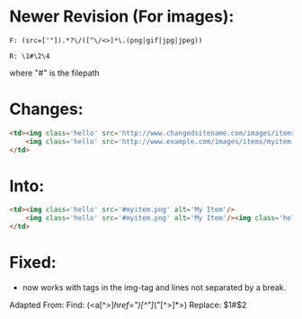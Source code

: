 # Newer Revision (For images):
```
F: (src=['"]).*?\/([^\/<>]*\.(png|gif|jpg|jpeg))
```
```
R: \1#\2\4
```
where "#" is the filepath

# Changes:
```html
<td><img class='hello' src='http://www.changedsitename.com/images/items/myitem.png' alt='My Item'/>
    <img class='hello' src='http://www.example.com/images/items/myitem.png' alt='My Item'/><img class='hello' src='http://www.example.com/images/items/myitem.png' alt='My Item'/>
</td>
```

# Into: 
```html
<td><img class='hello' src='#myitem.png' alt='My Item'/>
    <img class='hello' src='#myitem.png' alt='My Item'/><img class='hello' src='#myitem.png' alt='My Item'/>
</td>
```

# Fixed:
- now works with tags in the img-tag and lines not separated by a break.


Adapted From:
Find: (<a[^>]*href=")[^"]*("[^>]*>)
Replace: $1#$2

